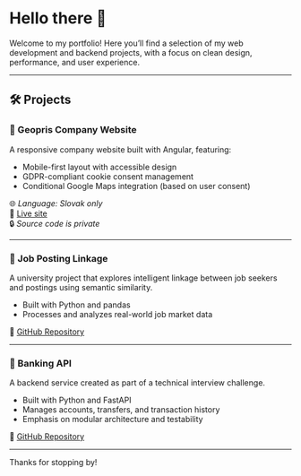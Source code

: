 # Hello there 👋

Welcome to my portfolio! Here you’ll find a selection of my web development and backend projects, with a focus on clean design, performance, and user experience.

---

## 🛠 Projects

### 🔹 Geopris Company Website  
A responsive company website built with Angular, featuring:
- Mobile-first layout with accessible design
- GDPR-compliant cookie consent management
- Conditional Google Maps integration (based on user consent)

🌐 *Language: Slovak only*  
🔗 [Live site](https://www.geopris.sk)  
🔒 *Source code is private*

---

### 🔹 Job Posting Linkage  
A university project that explores intelligent linkage between job seekers and postings using semantic similarity.  
- Built with Python and pandas  
- Processes and analyzes real-world job market data  

🔗 [GitHub Repository](https://github.com/aturcanova/job-posting-linkage)

---

### 🔹 Banking API  
A backend service created as part of a technical interview challenge.  
- Built with Python and FastAPI  
- Manages accounts, transfers, and transaction history  
- Emphasis on modular architecture and testability  

🔗 [GitHub Repository](https://github.com/aturcanova/banking-api)

---
<!--
## 📫 Get in Touch

If you’d like to collaborate or have questions, feel free to reach out:

- 📧 Email: [your.email@example.com](mailto:your.email@example.com)
- 🌐 Website: [your-portfolio-site.com](https://your-portfolio-site.com)
- 💼 LinkedIn: [linkedin.com/in/yourprofile](https://linkedin.com/in/yourprofile)

---
-->
Thanks for stopping by!




<!--
**aturcanova/aturcanova** is a ✨ _special_ ✨ repository because its `README.md` (this file) appears on your GitHub profile.

Here are some ideas to get you started:

- 🔭 I’m currently working on ...
- 🌱 I’m currently learning ...
- 👯 I’m looking to collaborate on ...
- 🤔 I’m looking for help with ...
- 💬 Ask me about ...
- 📫 How to reach me: ...
- 😄 Pronouns: ...
- ⚡ Fun fact: ...
-->

